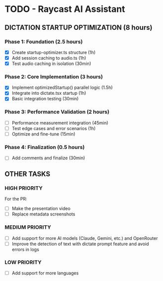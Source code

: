 # TODO - Raycast AI Assistant

## DICTATION STARTUP OPTIMIZATION (8 hours)

### Phase 1: Foundation (2.5 hours)
- [x] Create startup-optimizer.ts structure (1h)
- [x] Add session caching to audio.ts (1h)  
- [x] Test audio caching in isolation (30min)

### Phase 2: Core Implementation (3 hours)
- [x] Implement optimizedStartup() parallel logic (1.5h)
- [x] Integrate into dictate.tsx startup (1h)
- [x] Basic integration testing (30min)

### Phase 3: Performance Validation (2 hours)
- [ ] Performance measurement integration (45min)
- [ ] Test edge cases and error scenarios (1h)
- [ ] Optimize and fine-tune (15min)

### Phase 4: Finalization (0.5 hours)
- [ ] Add comments and finalize (30min)

## OTHER TASKS

### HIGH PRIORITY
For the PR:
- [ ] Make the presentation video
- [ ] Replace metadata screenshots

### MEDIUM PRIORITY
- [ ] Add support for more AI models (Claude, Gemini, etc.) and OpenRouter
- [ ] Improve the detection of text with dictate prompt feature and avoid errors in logs

### LOW PRIORITY
- [ ] Add support for more languages